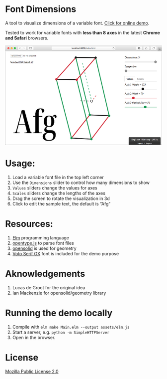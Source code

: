 # Font Dimensions

A tool to visualize dimensions of a variable font. [Click for online demo](http://fvar.unsoundscapes.com).

Tested to work for variable fonts with **less than 8 axes** in the latest **Chrome and Safari** browsers.

![Screenshot](screenshot.png)

# Usage:

1. Load a variable font file in the top left corner
2. Use the `Dimensions` slider to control how many dimensions to show
3. `Values` sliders change the values for axes
4. `Scales` sliders change the lengths of the axes
5. Drag the screen to rotate the visualization in 3d
6. Click to edit the sample text, the default is “Afg”

# Resources:

1. [Elm](http://elm-lang.org/) programming language
2. [opentype.js](https://opentype.js.org) to parse font files
3. [opensolid](https://github.com/opensolid) is used for geometry
4. [Voto Serif GX](https://github.com/twardoch/varfonts-ofl) font is included for the demo purpose

# Aknowledgements

1. Lucas de Groot for the original idea
2. Ian Mackenzie for opensolid/geometry library

# Running the demo locally

1. Compile with `elm make Main.elm --output assets/elm.js`
2. Start a server, e.g. `python -m SimpleHTTPServer`
3. Open in the browser.

# License

[Mozilla Public License 2.0](LICENSE)
